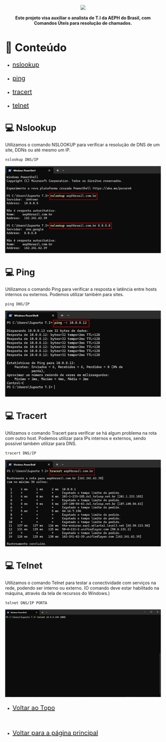 <p align="center">
    <a href="../README.md">
        <img src="../imagens/aeph-logo.png" width="200px">
    </a>
</p>

<p align="center">
<b>Este projeto visa auxiliar o analista de T.I da AEPH do Brasil, com Comandos Úteis para resolução de chamados.</b>
</p>

<!-- Comentário exemplo -->

<h1 id="conteudo" style="font-size:35px;">📝 Conteúdo</h1>

- <p style="font-size:20px"> <a href="#nslookup"> nslookup</a></p>
- <p style="font-size:20px"> <a href="#ping"> ping</a></p>
- <p style="font-size:20px"> <a href="#tracert"> tracert</a></p>
- <p style="font-size:20px"> <a href="#telnet"> telnet</a></p>


<h1 id="nslookup">💻 Nslookup</h1>

<p>Utilizamos o comando NSLOOKUP para verificar a resolução de DNS de um site, DDNs ou até mesmo um IP.


	nslookup DNS/IP

</p>

<img src="../imagens/procedimentos-img/comandos1.png" alt="comandos1">

<br>

<h1 id="ping">💻 Ping</h1>

<p>Utilizamos o comando Ping para verificar a resposta e latência entre hosts internos ou externos. Podemos utilizar também para sites.


	ping DNS/IP


</p>

<img src="../imagens/procedimentos-img/comandos2.png" alt="comandos2">

<br>

<h1 id="tracert">💻 Tracert</h1>

<p>Utilizamos o comando Tracert para verificar se há algum problema na rota com outro host. Podemos utilizar para IPs internos e externos, sendo possível também utilizar para DNS.


	tracert DNS/IP


</p>

<img src="../imagens/procedimentos-img/comandos3.png" alt="comandos3">

<br>

<h1 id="telnet">💻 Telnet</h1>

<p>Utilizamos o comando Telnet para testar a conectividade com serviços na rede, podendo ser interno ou externo. (O comando deve estar habilitado na máquina, através da tela de recursos do Windows.)


	telnet DNS/IP PORTA


</p>

<img src="../imagens/procedimentos-img/comandos4.png" alt="comandos4">

<br>

- <p style="font-size:20px"> <a href="#"> Voltar ao Topo</a></p>

<br>

- <p style="font-size:20px"> <a href="../README.md"> Voltar para a página principal</a></p>